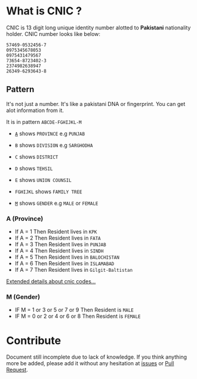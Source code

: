 # What is CNIC ?
CNIC is 13 digit long unique identity number alotted to **Pakistani** nationality holder.
CNIC number looks like below:
```
57469-0532456-7
0975345678053
0975431479567
73654-8723402-3
2374982638947
26349-6293643-8
```

## Pattern
It's not just a number. It's like a pakistani DNA or fingerprint. You can get alot information from it. 

It is in pattern `ABCDE-FGHIJKL-M`

- [`A`](#a-province) shows `PROVINCE` e.g `PUNJAB`
- `B` shows `DIVISION` e.g `SARGHODHA`
- `C` shows `DISTRICT`
- `D` shows `TEHSIL`  
- `E` shows `UNION COUNSIL`  

- `FGHIJKL` shows `FAMILY TREE`

- [`M`](#m-gender) shows `GENDER` e.g `MALE` or `FEMALE`

### A (Province)
- If A = 1 Then Resident lives in `KPK`
- If A = 2 Then Resident lives in `FATA`
- If A = 3 Then Resident lives in `PUNJAB`
- If A = 4 Then Resident lives in `SINDH`
- If A = 5 Then Resident lives in `BALOCHISTAN`
- If A = 6 Then Resident lives in `ISLAMABAD`
- If A = 7 Then Resident lives in `Gilgit-Baltistan`

[Extended details about cnic codes...](cnic_codes_list.md)

### M (Gender)
- IF M = 1 or 3 or 5 or 7 or 9 Then Resident is `MALE`
- IF M = 0 or 2 or 4 or 6 or 8 Then Resident is `FEMALE`

# Contribute
Document still incomplete due to lack of knowledge. If you think anything more be added, please add it without any hesitation at [issues](https://github.com/graysuit/Pakistan-Card-Pattern/issues) or [Pull Request](https://github.com/graysuit/Pakistan-Card-Pattern/pulls).
